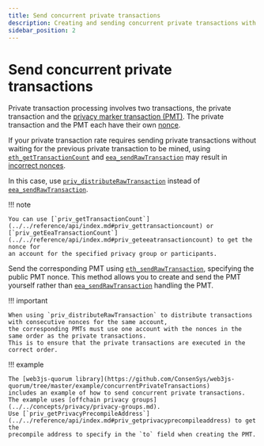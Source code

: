 ```yaml
---
title: Send concurrent private transactions
description: Creating and sending concurrent private transactions with Hyperledger Besu
sidebar_position: 2
---
```


# Send concurrent private transactions

Private transaction processing involves two transactions, the private transaction and the [privacy marker transaction (PMT)](../../concepts/privacy/private-transactions/processing.md). The private transaction and the PMT each have their own [nonce](../../concepts/privacy/private-transactions/index.md#nonces).

If your private transaction rate requires sending private transactions without waiting for the previous private transaction to be mined, using [`eth_getTransactionCount`](../../../public-networks/reference/api/index.md#eth_gettransactioncount) and [`eea_sendRawTransaction`](../../reference/api/index.md#eea_sendrawtransaction) may result in [incorrect nonces](../../concepts/privacy/private-transactions/index.md#private-nonce-management).

In this case, use [`priv_distributeRawTransaction`](private-transactions.md#priv_distributerawtransaction) instead of [`eea_sendRawTransaction`](../../reference/api/index.md#eea_sendrawtransaction).

!!! note

    You can use [`priv_getTransactionCount`](../../reference/api/index.md#priv_gettransactioncount) or
    [`priv_getEeaTransactionCount`](../../reference/api/index.md#priv_geteeatransactioncount) to get the nonce for
    an account for the specified privacy group or participants.

Send the corresponding PMT using [`eth_sendRawTransaction`](../../../public-networks/reference/api/index.md#eth_sendrawtransaction), specifying the public PMT nonce. This method allows you to create and send the PMT yourself rather than [`eea_sendRawTransaction`](../../reference/api/index.md#eea_sendrawtransaction) handling the PMT.

!!! important

    When using `priv_distributeRawTransaction` to distribute transactions with consecutive nonces for the same account,
    the corresponding PMTs must use one account with the nonces in the same order as the private transactions.
    This is to ensure that the private transactions are executed in the correct order.

!!! example

    The [web3js-quorum library](https://github.com/ConsenSys/web3js-quorum/tree/master/example/concurrentPrivateTransactions)
    includes an example of how to send concurrent private transactions.
    The example uses [offchain privacy groups](../../concepts/privacy/privacy-groups.md).
    Use [`priv_getPrivacyPrecompileAddress`](../../reference/api/index.md#priv_getprivacyprecompileaddress) to get the
    precompile address to specify in the `to` field when creating the PMT.
